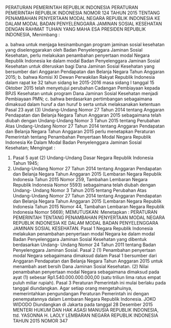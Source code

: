  PERATURAN PEMERINTAH REPUBLIK INDONESIA PERATURAN PEMERINTAH REPUBLIK INDONESIA NOMOR 124 TAHUN 2015 TENTANG PENAMBAHAN PENYERTAAN MODAL NEGARA REPUBLIK INDONESIA KE DALAM MODAL BADAN PENYELENGGARA JAMINAN SOSIAL KESEHATAN
DENGAN RAHMAT TUHAN YANG MAHA ESA PRESIDEN REPUBLIK INDONESIA,
Menimbang :

a. bahwa untuk menjaga kesinambungan program jaminan sosial kesehatan yang diselenggarakan oleh Badan Penyelenggara Jaminan Sosial Kesehatan, perlu melakukan penambahan penyertaan modal Negara Republik Indonesia ke dalam modal Badan Penyelenggara Jaminan Sosial Kesehatan untuk diteruskan bagi Dana Jaminan Sosial Kesehatan yang bersumber dari Anggaran Pendapatan dan Belanja Negara Tahun Anggaran 2015;
b. bahwa Komisi XI Dewan Perwakilan Rakyat Republik Indonesia dalam rapat ke 32 tahun sidang ke 2015-2016 masa sidang I tanggal 15 Oktober 2015 telah menyetujui perubahan Cadangan Pembiayaan kepada BPJS Kesehatan untuk program Dana Jaminan Sosial Kesehatan menjadi Pembiayaan PMN;
c. bahwa berdasarkan pertimbangan sebagaimana dimaksud dalam huruf a dan huruf b serta untuk melaksanakan ketentuan Pasal 23 ayat (3) Undang-Undang Nomor 27 Tahun 2014 tentang Anggaran Pendapatan dan Belanja Negara Tahun Anggaran 2015 sebagaimana telah diubah dengan Undang-Undang Nomor 3 Tahun 2015 tentang Perubahan Atas Undang-Undang Nomor 27 Tahun 2014 tentang Anggaran Pendapatan dan Belanja Negara Tahun Anggaran 2015 perlu menetapkan Peraturan Pemerintah tentang Penambahan Penyertaan Modal Negara Republik Indonesia Ke Dalam Modal Badan Penyelenggara Jaminan Sosial Kesehatan;
Mengingat :

1. Pasal 5 ayat (2) Undang-Undang Dasar Negara Republik Indonesia Tahun 1945;
2. Undang-Undang Nomor 27 Tahun 2014 tentang Anggaran Pendapatan dan Belanja Negara Tahun Anggaran 2015 (Lembaran Negara Republik Indonesia Tahun 2015 Nomor 259, Tambahan Lembaran Negara Republik Indonesia Nomor 5593) sebagaimana telah diubah dengan Undang- Undang Nomor 3 Tahun 2015 tentang Perubahan Atas Undang-Undang Nomor 27 Tahun 2014 tentang Anggaran Pendapatan dan Belanja Negara Tahun Anggaran 2015 (Lembaran Negara Republik Indonesia Tahun 2015 Nomor 44, Tambahan Lembaran Negara Republik Indonesia Nomor 5669);
MEMUTUSKAN:
 Menetapkan : PERATURAN PEMERINTAH TENTANG PENAMBAHAN PENYERTAAN MODAL NEGARA REPUBLIK INDONESIA KE DALAM MODAL BADAN PENYELENGGARA JAMINAN SOSIAL KESEHATAN.
Pasal 1
Negara Republik Indonesia melakukan penambahan penyertaan modal Negara ke dalam modal Badan Penyelenggara Jaminan Sosial Kesehatan yang dibentuk berdasarkan Undang- Undang Nomor 24 Tahun 2011 tentang Badan Penyelenggara Jaminan Sosial.
Pasal 2
(1) Penambahan penyertaan modal Negara sebagaimana dimaksud dalam Pasal 1 bersumber dari Anggaran Pendapatan dan Belanja Negara Tahun Anggaran 2015 untuk menambah aset bersih Dana Jaminan Sosial Kesehatan.
(2) Nilai penambahan penyertaan modal Negara sebagaimana dimaksud pada ayat (1) sebesar Rp1.540.000.000.000,00 (satu triliun lima ratus empat puluh miliar rupiah).
Pasal 3
Peraturan Pemerintah ini mulai berlaku pada tanggal diundangkan.
Agar setiap orang mengetahuinya, memerintahkan pengundangan Peraturan Pemerintah ini dengan penempatannya dalam Lembaran Negara Republik Indonesia. JOKO WIDODO Diundangkan di Jakarta pada tanggal 28 Desember 2015 MENTERI HUKUM DAN HAK ASASI MANUSIA REPUBLIK INDONESIA, ttd. YASONNA H. LAOLY LEMBARAN NEGARA REPUBLIK INDONESIA TAHUN 2015 NOMOR 347